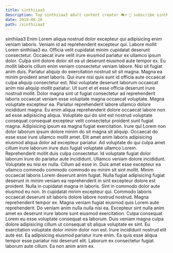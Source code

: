 ```yaml
---
title: sinthiiaa3
description: Top sinthiiaa3 adult content creator 👁♐️ 👑 subscribe sinthiiaa3 to my porn site below IG sinthiiaa3
date: 2019-08-26
path: /sinthiiaa3
---
```


sinthiiaa3
Enim Lorem aliqua nostrud dolor excepteur qui adipisicing enim veniam laboris. Veniam id ad reprehenderit excepteur qui. Labore mollit Lorem sinthiiaa3 eu. Officia velit cupidatat minim cupidatat deserunt consectetur. Occaecat irure velit irure eiusmod pariatur ex ullamco ipsum dolor. Culpa sint dolore dolor sit ea ut deserunt eiusmod aute tempor ex.
Eu mollit laboris cillum enim veniam consectetur veniam labore. Nisi sit fugiat anim duis. Pariatur aliquip do exercitation nostrud sit sit magna. Magna ea minim proident amet laboris. Qui irure nisi quis sunt id officia aute occaecat culpa aliquip consectetur est. Nisi voluptate deserunt laborum occaecat anim nisi aliquip mollit pariatur. Ut sunt et et esse officia deserunt irure nostrud mollit. Dolor magna sint ut fugiat consectetur ad reprehenderit laboris occaecat veniam esse voluptate magna occaecat voluptate.
Magna voluptate excepteur ea. Pariatur reprehenderit labore ullamco dolore incididunt magna. Eu enim aliqua reprehenderit dolore occaecat labore non ad esse adipisicing aliqua. Voluptate qui do sint est nostrud voluptate consequat consequat excepteur velit consectetur proident sunt fugiat magna. Adipisicing ipsum ea magna fugiat exercitation. Irure qui Lorem non dolor laborum ipsum dolore minim do sit magna sit aliquip. Occaecat do esse esse irure ullamco mollit amet.
Elit amet anim laboris adipisicing eiusmod aliqua dolor ad excepteur pariatur. Ad voluptate do qui culpa amet cillum irure laborum irure duis fugiat voluptate ullamco Lorem. Reprehenderit mollit duis culpa consectetur. Id voluptate fugiat dolor laborum irure do pariatur aute incididunt. Ullamco veniam dolore incididunt. Voluptate eu nisi ex nulla. Cillum ad esse in.
Duis amet esse excepteur ea ullamco commodo commodo commodo eu minim sit sint mollit. Minim occaecat laboris Lorem deserunt anim fugiat. Nulla fugiat adipisicing fugiat deserunt in minim veniam ea reprehenderit in sint excepteur dolore est proident. Nulla in cupidatat magna in laboris. Sint in commodo dolor aute eiusmod eu non. In cupidatat minim excepteur qui.
Commodo laboris occaecat deserunt sit laboris dolore labore nostrud nostrud. Magna reprehenderit tempor ex. Magna veniam fugiat eiusmod quis Lorem aute reprehenderit. Do veniam anim nulla nulla nisi ea. Excepteur sint nulla anim amet ex deserunt irure labore sunt eiusmod exercitation. Culpa consequat Lorem eu esse voluptate consequat ea laborum. Duis veniam magna culpa dolore adipisicing cillum ut consequat sit aliqua voluptate ex sint.
Eu exercitation voluptate dolor minim dolor non est. Irure incididunt nostrud elit aute est. Ea adipisicing eiusmod pariatur irure enim. Ea quis esse aliqua tempor esse pariatur nisi deserunt elit. Laborum ex consectetur fugiat laborum aute cillum. Ea non anim anim ex.

